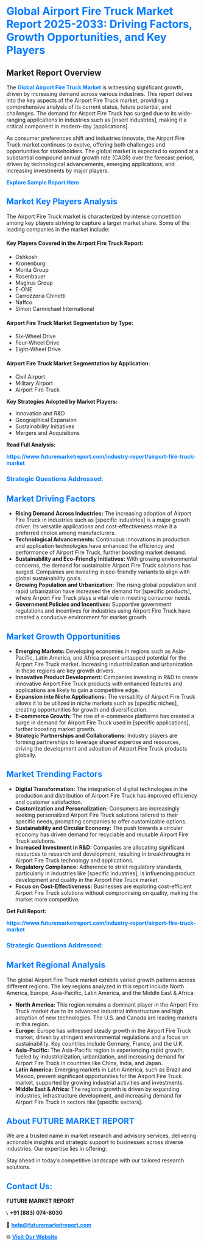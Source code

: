 <h1 style="color: #007BFF;">Global Airport Fire Truck Market Report 2025-2033: Driving Factors, Growth Opportunities, and Key Players</h1>

<section id="overview">
<h2>Market Report Overview</h2>
<p>The <a href="https://www.futuremarketreport.com/industry-report/airport-fire-truck-market" style="color: #007BFF; text-decoration: none;"><strong>Global Airport Fire Truck Market</strong></a> is witnessing significant growth, driven by increasing demand across various industries. This report delves into the key aspects of the Airport Fire Truck market, providing a comprehensive analysis of its current status, future potential, and challenges. The demand for Airport Fire Truck has surged due to its wide-ranging applications in industries such as [insert industries], making it a critical component in modern-day [applications].</p>
<p>As consumer preferences shift and industries innovate, the Airport Fire Truck market continues to evolve, offering both challenges and opportunities for stakeholders. The global market is expected to expand at a substantial compound annual growth rate (CAGR) over the forecast period, driven by technological advancements, emerging applications, and increasing investments by major players.</p>
</section>

<section id="overview">
<p><a href="https://www.futuremarketreport.com/request-sample/reportId=126691" style="color: #007BFF; text-decoration: none;"><strong>Explore Sample Report Here</strong></a></p>
</section>

<section id="key-players">
<h2 style="color: #007BFF;">Market Key Players Analysis</h2>
<p>The Airport Fire Truck market is characterized by intense competition among key players striving to capture a larger market share. Some of the leading companies in the market include:</p>
<h4>Key Players Covered in the Airport Fire Truck Report:</h4>
<ul><li>Oshkosh</li><li>Kronenburg</li><li>Morita Group</li><li>Rosenbauer</li><li>Magirus Group</li><li>E-ONE</li><li>Carrozzeria Chinetti</li><li>Naffco</li><li>Simon Carmichael International</li></ul>
<h4>Airport Fire Truck Market Segmentation by Type:</h4>
<ul><li>Six-Wheel Drive</li><li>Four-Wheel Drive</li><li>Eight-Wheel Drive</li></ul>

<h4>Airport Fire Truck Market Segmentation by Application:</h4>
<ul><li>Civil Airport</li><li>Military Airport</li><li>Airport Fire Truck</li></ul>
<p><strong>Key Strategies Adopted by Market Players:</strong></p>
<ul>
<li>Innovation and R&D</li>
<li>Geographical Expansion</li>
<li>Sustainability Initiatives</li>
<li>Mergers and Acquisitions</li>
</ul>
</section>

<section>
<p><strong>Read Full Analysis: </strong></p><a href="https://www.futuremarketreport.com/industry-report/airport-fire-truck-market" style="color: #007BFF; text-decoration: none;"><strong>https://www.futuremarketreport.com/industry-report/airport-fire-truck-market</strong></a>
<h3 style="color: #007BFF;">Strategic Questions Addressed:</h3>
</section>

<section id="driving-factors">
<h2 style="color: #007BFF;">Market Driving Factors</h2>
<ul>
<li><strong>Rising Demand Across Industries:</strong> The increasing adoption of Airport Fire Truck in industries such as [specific industries] is a major growth driver. Its versatile applications and cost-effectiveness make it a preferred choice among manufacturers.</li>
<li><strong>Technological Advancements:</strong> Continuous innovations in production and application technologies have enhanced the efficiency and performance of Airport Fire Truck, further boosting market demand.</li>
<li><strong>Sustainability and Eco-Friendly Initiatives:</strong> With growing environmental concerns, the demand for sustainable Airport Fire Truck solutions has surged. Companies are investing in eco-friendly variants to align with global sustainability goals.</li>
<li><strong>Growing Population and Urbanization:</strong> The rising global population and rapid urbanization have increased the demand for [specific products], where Airport Fire Truck plays a vital role in meeting consumer needs.</li>
<li><strong>Government Policies and Incentives:</strong> Supportive government regulations and incentives for industries using Airport Fire Truck have created a conducive environment for market growth.</li>
</ul>
</section>

<section id="growth-opportunities">
<h2 style="color: #007BFF;">Market Growth Opportunities</h2>
<ul>
<li><strong>Emerging Markets:</strong> Developing economies in regions such as Asia-Pacific, Latin America, and Africa present untapped potential for the Airport Fire Truck market. Increasing industrialization and urbanization in these regions are key growth drivers.</li>
<li><strong>Innovative Product Development:</strong> Companies investing in R&D to create innovative Airport Fire Truck products with enhanced features and applications are likely to gain a competitive edge.</li>
<li><strong>Expansion into Niche Applications:</strong> The versatility of Airport Fire Truck allows it to be utilized in niche markets such as [specific niches], creating opportunities for growth and diversification.</li>
<li><strong>E-commerce Growth:</strong> The rise of e-commerce platforms has created a surge in demand for Airport Fire Truck used in [specific applications], further boosting market growth.</li>
<li><strong>Strategic Partnerships and Collaborations:</strong> Industry players are forming partnerships to leverage shared expertise and resources, driving the development and adoption of Airport Fire Truck products globally.</li>
</ul>
</section>

<section id="trending-factors">
<h2 style="color: #007BFF;">Market Trending Factors</h2>
<ul>
<li><strong>Digital Transformation:</strong> The integration of digital technologies in the production and distribution of Airport Fire Truck has improved efficiency and customer satisfaction.</li>
<li><strong>Customization and Personalization:</strong> Consumers are increasingly seeking personalized Airport Fire Truck solutions tailored to their specific needs, prompting companies to offer customizable options.</li>
<li><strong>Sustainability and Circular Economy:</strong> The push towards a circular economy has driven demand for recyclable and reusable Airport Fire Truck solutions.</li>
<li><strong>Increased Investment in R&D:</strong> Companies are allocating significant resources to research and development, resulting in breakthroughs in Airport Fire Truck technology and applications.</li>
<li><strong>Regulatory Compliance:</strong> Adherence to strict regulatory standards, particularly in industries like [specific industries], is influencing product development and quality in the Airport Fire Truck market.</li>
<li><strong>Focus on Cost-Effectiveness:</strong> Businesses are exploring cost-efficient Airport Fire Truck solutions without compromising on quality, making the market more competitive.</li>
</ul>
</section>

<section>
<p><strong>Get Full Report: </strong></p><a href="https://www.futuremarketreport.com/industry-report/airport-fire-truck-market" style="color: #007BFF; text-decoration: none;"><strong>https://www.futuremarketreport.com/industry-report/airport-fire-truck-market</strong></a>
<h3 style="color: #007BFF;">Strategic Questions Addressed:</h3>
</section>


<section id="regional-analysis">
<h2 style="color: #007BFF;">Market Regional Analysis</h2>
<p>The global Airport Fire Truck market exhibits varied growth patterns across different regions. The key regions analyzed in this report include North America, Europe, Asia-Pacific, Latin America, and the Middle East & Africa:</p>
<ul>
<li><strong>North America:</strong> This region remains a dominant player in the Airport Fire Truck market due to its advanced industrial infrastructure and high adoption of new technologies. The U.S. and Canada are leading markets in this region.</li>
<li><strong>Europe:</strong> Europe has witnessed steady growth in the Airport Fire Truck market, driven by stringent environmental regulations and a focus on sustainability. Key countries include Germany, France, and the U.K.</li>
<li><strong>Asia-Pacific:</strong> The Asia-Pacific region is experiencing rapid growth, fueled by industrialization, urbanization, and increasing demand for Airport Fire Truck in countries like China, India, and Japan.</li>
<li><strong>Latin America:</strong> Emerging markets in Latin America, such as Brazil and Mexico, present significant opportunities for the Airport Fire Truck market, supported by growing industrial activities and investments.</li>
<li><strong>Middle East & Africa:</strong> The region’s growth is driven by expanding industries, infrastructure development, and increasing demand for Airport Fire Truck in sectors like [specific sectors].</li>
</ul>
</section>

<footer>
<h2 style="color: #007BFF;">About FUTURE MARKET REPORT</h2>
<p>We are a trusted name in market research and advisory services, delivering actionable insights and strategic support to businesses across diverse industries. Our expertise lies in offering:</p>

<p>Stay ahead in today’s competitive landscape with our tailored research solutions.</p>

<h2 style="color: #007BFF;">Contact Us:</h2>
<p><strong>FUTURE MARKET REPORT</strong></p>
<p>📞 <strong>+91 (883) 074-8030</strong></p>
<p>📧 <strong><a href="mailto:help@futuremarketreport.com" style="color: #007BFF;">help@futuremarketreport.com</a></strong></p>
<p>🌐 <strong><a href="https://www.futuremarketreport.com/" style="color: #007BFF;">Visit Our Website</a></strong></p>
</footer>